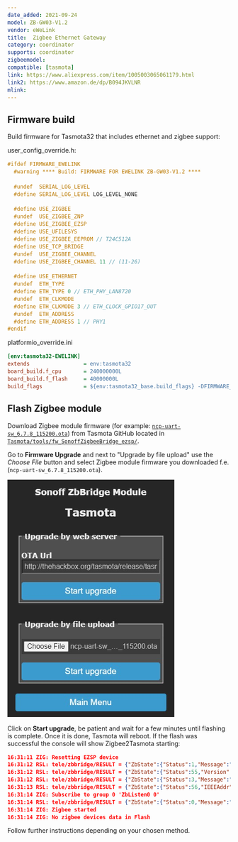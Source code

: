```yaml
---
date_added: 2021-09-24
model: ZB-GW03-V1.2
vendor: eWeLink
title:  Zigbee Ethernet Gateway
category: coordinator
supports: coordinator
zigbeemodel: 
compatible: [tasmota]
link: https://www.aliexpress.com/item/1005003065061179.html
link2: https://www.amazon.de/dp/B094JKVLNR
mlink: 
---
```

## Firmware build

Build firmware for Tasmota32 that includes ethernet and zigbee support:

user_config_override.h:
```c
#ifdef FIRMWARE_EWELINK
  #warning **** Build: FIRMWARE FOR EWELINK ZB-GW03-V1.2 ****

  #undef  SERIAL_LOG_LEVEL
  #define SERIAL_LOG_LEVEL LOG_LEVEL_NONE

  #define USE_ZIGBEE
  #undef  USE_ZIGBEE_ZNP
  #define USE_ZIGBEE_EZSP
  #define USE_UFILESYS
  #define USE_ZIGBEE_EEPROM // T24C512A
  #define USE_TCP_BRIDGE
  #undef  USE_ZIGBEE_CHANNEL
  #define USE_ZIGBEE_CHANNEL 11 // (11-26)
  
  #define USE_ETHERNET
  #undef  ETH_TYPE
  #define ETH_TYPE 0 // ETH_PHY_LAN8720
  #undef  ETH_CLKMODE
  #define ETH_CLKMODE 3 // ETH_CLOCK_GPIO17_OUT
  #undef  ETH_ADDRESS
  #define ETH_ADDRESS 1 // PHY1
#endif
```

platformio_override.ini
```ini
[env:tasmota32-EWELINK]
extends                 = env:tasmota32
board_build.f_cpu       = 240000000L
board_build.f_flash     = 40000000L
build_flags             = ${env:tasmota32_base.build_flags} -DFIRMWARE_EWELINK
```

## Flash Zigbee module

Download Zigbee module firmware (for example: [`ncp-uart-sw_6.7.8_115200.ota`](https://github.com/arendst/Tasmota/blob/development/tools/fw_SonoffZigbeeBridge_ezsp/ncp-uart-sw_6.7.8_115200.ota?raw=true)) from Tasmota GitHub located in [`Tasmota/tools/fw_SonoffZigbeeBridge_ezsp/`](https://github.com/arendst/Tasmota/blob/development/tools/fw_SonoffZigbeeBridge_ezsp).

Go to **Firmware Upgrade** and next to "Upgrade by file upload" use the _Choose File_ button and select Zigbee module firmware you downloaded f.e. (`ncp-uart-sw_6.7.8_115200.ota`). 

![ZBBridge Zigbee module flash](/assets/images/sonoff_ZBBridge_ota.jpg)

Click on **Start upgrade**, be patient and wait for a few minutes until flashing is complete. Once it is done, Tasmota will reboot. If the flash was successful the console will show Zigbee2Tasmota starting:

```json
16:31:11 ZIG: Resetting EZSP device
16:31:12 RSL: tele/zbbridge/RESULT = {"ZbState":{"Status":1,"Message":"EFR32 booted","RestartReason":"Power-on","Code":2}}
16:31:12 RSL: tele/zbbridge/RESULT = {"ZbState":{"Status":55,"Version":"6.7.8.0","Protocol":8,"Stack":2}}
16:31:12 RSL: tele/zbbridge/RESULT = {"ZbState":{"Status":3,"Message":"Configured, starting coordinator"}}
16:31:13 RSL: tele/zbbridge/RESULT = {"ZbState":{"Status":56,"IEEEAddr":"0x80E423FFFE225691","ShortAddr":"0x0000","DeviceType":1}}
16:31:14 ZIG: Subscribe to group 0 'ZbListen0 0'
16:31:14 RSL: tele/zbbridge/RESULT = {"ZbState":{"Status":0,"Message":"Started"}}
16:31:14 ZIG: Zigbee started
16:31:14 ZIG: No zigbee devices data in Flash
```

Follow further instructions depending on your chosen method.